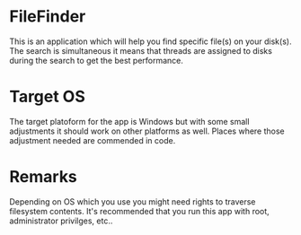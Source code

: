 # FileFinder
This is an application which will help you find specific file(s) on your disk(s). The search is simultaneous it means that threads are assigned to disks during the search to get the best performance.

# Target OS
The target platoform for the app is Windows but with some small adjustments it should work on other platforms as well. Places where those adjustment needed are commended in code.

# Remarks
Depending on OS which you use you might need rights to traverse filesystem contents. It's recommended that you run this app with root, administrator privilges, etc..

